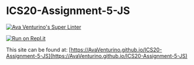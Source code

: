 # ICS20-Assignment-5-JS

[![Ava Venturino's Super Linter](https://github.com/AvaVenturino/ICS20-Assignment-5-JS/workflows/Ava%20Venturino's%20Super%20Linter/badge.svg)](https://github.com/AvaVenturino/ICS20-Assignment-5-JS/actions)

[![Run on Repl.it](https://repl.it/badge/github/AvaVenturino/ICS20-Assignment-5-JS)](https://repl.it/github/AvaVenturino/ICS20-Assignment-5-JS)

This site can be found at: [https://AvaVenturino.github.io/ICS20-Assignment-5-JS](https://AvaVenturino.github.io/ICS20-Assignment-5-JS)

